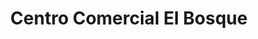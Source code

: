 ---
title: "Centro Comercial El Bosque"
url: /quito/centro-comercial-el-bosque/
shop: centro comercial
---